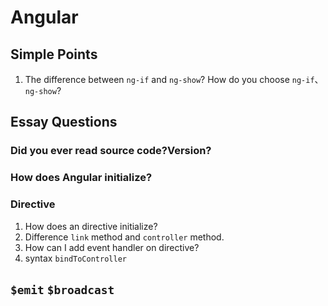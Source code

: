 # Angular

## Simple Points

1. The difference between `ng-if` and `ng-show`? How do you choose `ng-if`、 `ng-show`?

## Essay Questions

### Did you ever read source code?Version?

### How does Angular initialize?

### Directive
1. How does an directive initialize?
2. Difference `link` method and `controller` method.
3. How can I add event handler on directive?
4. syntax `bindToController`

## `$emit` `$broadcast`
